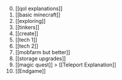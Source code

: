 0. [[qol explanations]]
1. [[basic minecraft]]
2. [[exploring]]
3. [[tinkers]]
4. [[create]]
5. [[tech 1]]
6. [[tech 2]]
7. [[mobfarm but better]]
8. [[storage upgrades]]
9. [[magic quest]] > [[Teleport Explanation]]
10. [[Endgame]]
